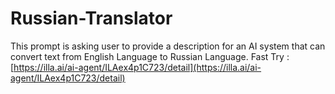 # Russian-Translator
This prompt is asking user to provide a description for an AI system that can convert text from English Language to Russian Language.
Fast Try : [https://illa.ai/ai-agent/ILAex4p1C723/detail](https://illa.ai/ai-agent/ILAex4p1C723/detail)
